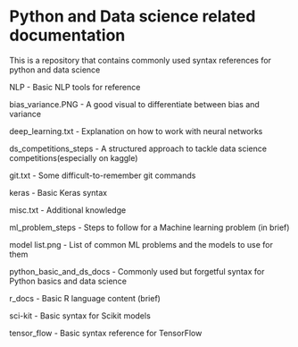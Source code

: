 # Python and Data science related documentation
This is a repository that contains commonly used syntax references for python and data science

NLP                      - Basic NLP tools for reference

bias_variance.PNG        - A good visual to differentiate between bias and variance

deep_learning.txt        - Explanation on how to work with neural networks

ds_competitions_steps    - A structured approach to tackle data science competitions(especially on kaggle)

git.txt                  -  Some difficult-to-remember git commands

keras                    - Basic Keras syntax

misc.txt                 - Additional knowledge

ml_problem_steps         - Steps to follow for a Machine learning problem (in brief)

model list.png           - List of common ML problems and the models to use for them

python_basic_and_ds_docs - Commonly used but forgetful syntax for Python basics and data science

r_docs                   - Basic R language content (brief)

sci-kit                  - Basic syntax for Scikit models

tensor_flow              - Basic syntax reference for TensorFlow
